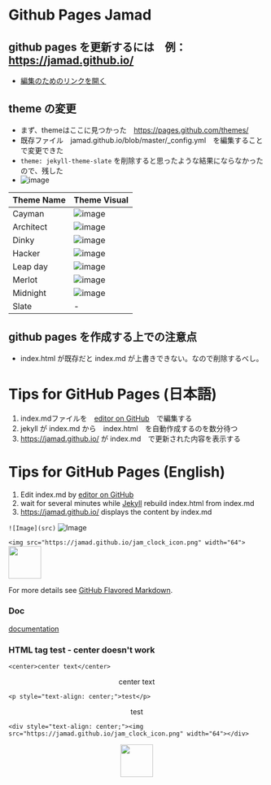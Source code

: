 # Github Pages Jamad

## github pages を更新するには　例：https://jamad.github.io/
* [編集のためのリンクを開く](https://github.com/jamad/jamad.github.io/edit/master/index.md)　 

## theme の変更
* まず、themeはここに見つかった　https://pages.github.com/themes/
*  既存ファイル　jamad.github.io/blob/master/_config.yml　を編集することで変更できた
* `theme: jekyll-theme-slate` を削除すると思ったような結果にならなかったので、残した
* ![image](https://user-images.githubusercontent.com/949913/235970625-b782ce4b-6a42-4bf3-afc4-aae9fb470109.png)

|Theme Name|Theme Visual|
|-|-|
|Cayman|![image](https://user-images.githubusercontent.com/949913/235978166-dddbd7ea-96a2-4435-961f-6db689774c3a.png)|
|Architect|![image](https://user-images.githubusercontent.com/949913/235971245-22d71837-a12f-4ff6-a522-9b4065643c0e.png)|
|Dinky|![image](https://user-images.githubusercontent.com/949913/235984076-cd5e938c-7d74-4872-bd40-2ba60a926b86.png)|
|Hacker|![image](https://user-images.githubusercontent.com/949913/236018878-31f80437-3935-4a48-a8ba-e942881b7939.png)|
|Leap day|![image](https://user-images.githubusercontent.com/949913/236020058-1ba2a718-3eea-414c-9020-91ab7e5ec86d.png)|
|Merlot|![image](https://user-images.githubusercontent.com/949913/236022003-e59d6cba-ace8-4a42-86ce-d6f90061f377.png)|
|Midnight |![image](https://user-images.githubusercontent.com/949913/236022948-501d2ea3-97c1-4238-b021-25f80e46c236.png)|
|Slate|-|
 








## github pages を作成する上での注意点
* index.html が既存だと index.md が上書きできない。なので削除するべし。


# Tips for GitHub Pages (日本語)
1. index.mdファイルを　[editor on GitHub](https://github.com/jamad/jamad.github.io/edit/master/index.md)　で編集する
2. jekyll が index.md から　index.html　を自動作成するのを数分待つ
3. https://jamad.github.io/ が index.md　で更新された内容を表示する

# Tips for GitHub Pages (English)
1. Edit index.md by [editor on GitHub](https://github.com/jamad/jamad.github.io/edit/master/index.md)
1. wait for several minutes while [Jekyll](https://jekyllrb.com/) rebuild index.html from index.md
1. https://jamad.github.io/ displays the content by index.md


```![Image](src)```
![Image](https://jamad.github.io/jam_clock_icon.png)

```<img src="https://jamad.github.io/jam_clock_icon.png" width="64">```
<img src="https://jamad.github.io/jam_clock_icon.png" width="64">

For more details see [GitHub Flavored Markdown](https://guides.github.com/features/mastering-markdown/).


### Doc
[documentation](https://help.github.com/categories/github-pages-basics/) 

### HTML tag test - center doesn't work

`<center>center text</center>`
<center>center text</center>

`<p style="text-align: center;">test</p>`
<p style="text-align: center;">test</p>

`<div style="text-align: center;"><img src="https://jamad.github.io/jam_clock_icon.png" width="64"></div>`
<div style="text-align: center;"><img src="https://jamad.github.io/jam_clock_icon.png" width="64"></div>
